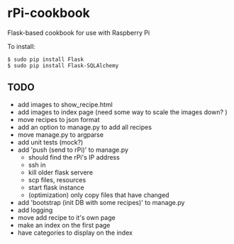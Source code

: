 rPi-cookbook
============

Flask-based cookbook for use with Raspberry Pi


To install:

    $ sudo pip install Flask
    $ sudo pip install Flask-SQLAlchemy

TODO
----
 - add images to show_recipe.html
 - add images to index page (need some way to scale the images down? )
 - move recipes to json format
 - add an option to manage.py to add all recipes 
 - move manage.py to argparse
 - add unit tests (mock?)
 - add 'push (send to rPi)' to manage.py
   - should find the rPi's IP address
   - ssh in
   - kill older flask servere
   - scp files, resources
   - start flask instance
   - (optimization) only copy files that have changed
 - add 'bootstrap (init DB with some recipes)' to manage.py
 - add logging
 - move add recipe to it's own page 
 - make an index on the first page
 - have categories to display on the index

